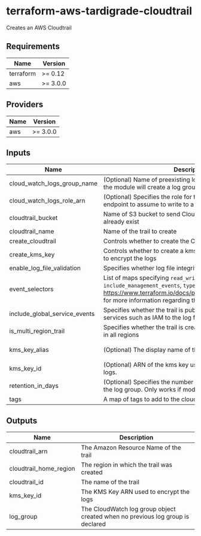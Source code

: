# terraform-aws-tardigrade-cloudtrail

Creates an AWS Cloudtrail


<!-- BEGIN TFDOCS -->
## Requirements

| Name | Version |
|------|---------|
| terraform | >= 0.12 |
| aws | >= 3.0.0 |

## Providers

| Name | Version |
|------|---------|
| aws | >= 3.0.0 |

## Inputs

| Name | Description | Type | Default | Required |
|------|-------------|------|---------|:--------:|
| cloud\_watch\_logs\_group\_name | (Optional) Name of preexisting log group to use; by default the module will create a log group | `string` | `null` | no |
| cloud\_watch\_logs\_role\_arn | (Optional) Specifies the role for the CloudWatch Logs endpoint to assume to write to a user’s log group. | `string` | `null` | no |
| cloudtrail\_bucket | Name of S3 bucket to send CloudTrail logs; bucket must already exist | `string` | `null` | no |
| cloudtrail\_name | Name of the trail to create | `string` | `null` | no |
| create\_cloudtrail | Controls whether to create the CloudTrail | `bool` | `true` | no |
| create\_kms\_key | Controls whether to create a kms key that Cloudtrail will use to encrypt the logs | `bool` | `true` | no |
| enable\_log\_file\_validation | Specifies whether log file integrity validation is enabled | `bool` | `true` | no |
| event\_selectors | List of maps specifying `read_write_type`, `include_management_events`, `type`, and `values`. See https://www.terraform.io/docs/providers/aws/r/cloudtrail.html for more information regarding the map vales | `list(any)` | `[]` | no |
| include\_global\_service\_events | Specifies whether the trail is publishing events from global services such as IAM to the log files | `bool` | `true` | no |
| is\_multi\_region\_trail | Specifies whether the trail is created in the current region or in all regions | `bool` | `true` | no |
| kms\_key\_alias | (Optional) The display name of the alias | `string` | `"terraform-cloudtrail-kms-key"` | no |
| kms\_key\_id | (Optional) ARN of the kms key used to encrypt the CloudTrail logs. | `string` | `null` | no |
| retention\_in\_days | (Optional) Specifies the number of days to retain log events in the log group. Only works if module creates the log group | `number` | `7` | no |
| tags | A map of tags to add to the cloudtrail resource | `map(string)` | `{}` | no |

## Outputs

| Name | Description |
|------|-------------|
| cloudtrail\_arn | The Amazon Resource Name of the trail |
| cloudtrail\_home\_region | The region in which the trail was created |
| cloudtrail\_id | The name of the trail |
| kms\_key\_id | The KMS Key ARN used to encrypt the logs |
| log\_group | The CloudWatch log group object created when no previous log group is declared |

<!-- END TFDOCS -->
